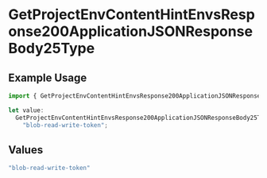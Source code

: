 # GetProjectEnvContentHintEnvsResponse200ApplicationJSONResponseBody25Type

## Example Usage

```typescript
import { GetProjectEnvContentHintEnvsResponse200ApplicationJSONResponseBody25Type } from "@simplesagar/vercel/models/getprojectenvop.js";

let value:
  GetProjectEnvContentHintEnvsResponse200ApplicationJSONResponseBody25Type =
    "blob-read-write-token";
```

## Values

```typescript
"blob-read-write-token"
```